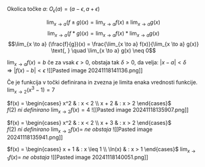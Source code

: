 Okolica točke $a$: $O_\epsilon(a)=(a-\epsilon, a+\epsilon)$

$$\lim_{x \to a} (f \pm g)(x) =  \lim_{x \to a} f(x) \pm \lim_{x \to a} g(x)$$
$$\lim_{x \to a} (f * g)(x) =  \lim_{x \to a} f(x) *  \lim_{x \to a} g(x)$$
$$\lim_{x \to a} (\frac{f}{g})(x) =  \frac{\lim_{x \to a} f(x)}{\lim_{x \to a} g(x)} \text{, } \quad \lim_{x \to a} g(x) \neq 0$$

$\lim_{x \to a} f(x) = b$ če za vsak $\epsilon > 0$, obstaja tak $\delta > 0$, da velja:
$| x - a | < \delta \Rightarrow | f(x) - b | < \epsilon$
![[Pasted image 20241118141136.png]]

Če je funkcija v točki definirana in zvezna je limita enaka vrednosti funkcije.
$\lim_{x \to 2} (x^3 - 1) = 7$

$f(x) = \begin{cases} x^2 & : x < 2 \\ x + 2 & : x > 2 \end{cases}$
$f(2) \ ni \ definirano$
$\lim_{x \to 2} f(x) = 4$
![[Pasted image 20241118135907.png]]

$f(x) = \begin{cases} x^2 & : x < 2 \\ x + 3 & : x > 2 \end{cases}$
$f(2) \ ni \ definirano$
$\lim_{x \to 2} f(x) = \ ne \ obstaja$
![[Pasted image 20241118135941.png]]

$f(x) = \begin{cases} x + 1 & : x \leq 1 \\ \ln(x) & : x > 1 \end{cases}$
$\lim_{x \to 1} f(x) = \ ne \ obstaja$
![[Pasted image 20241118140051.png]]